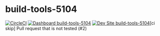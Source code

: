 # build-tools-5104

[![CircleCI](https://circleci.com/gh/pantheon-ci-bot/build-tools-5104.svg?style=shield)](https://circleci.com/gh/pantheon-ci-bot/build-tools-5104)
[![Dashboard build-tools-5104](https://img.shields.io/badge/dashboard-build_tools_5104-yellow.svg)](https://dashboard.pantheon.io/sites/97303822-48fb-497f-9756-971845cb9016#dev/code)
[![Dev Site build-tools-5104](https://img.shields.io/badge/site-build_tools_5104-blue.svg)](http://dev-build-tools-5104.pantheonsite.io/)[ci skip] Pull request that is not tested (#2)
